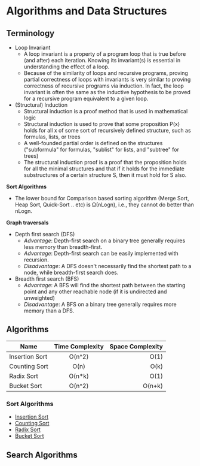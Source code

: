 # Algorithms and Data Structures
## Terminology
* Loop Invariant
   * A loop invariant is a property of a program loop that is true before (and after) each iteration. Knowing its 
   invariant(s) is essential in understanding the effect of a loop.
   * Because of the similarity of loops and recursive programs, proving partial correctness of loops with invariants is 
   very similar to proving correctness of recursive programs via induction. In fact, the loop invariant is often the 
   same as the inductive hypothesis to be proved for a recursive program equivalent to a given loop.
* (Structural) Induction
   * Structural induction is a proof method that is used in mathematical logic
   * Structural induction is used to prove that some proposition P(x) holds for all x of some sort of recursively 
   defined structure, such as formulas, lists, or trees
   * A well-founded partial order is defined on the structures ("subformula" for formulas, "sublist" for lists, and 
   "subtree" for trees)
   * The structural induction proof is a proof that the proposition holds for all the minimal structures and that if it 
   holds for the immediate substructures of a certain structure S, then it must hold for S also.
   
**Sort Algorithms**
* The lower bound for Comparison based sorting algorithm (Merge Sort, Heap Sort, Quick-Sort .. etc) is Ω(nLogn), i.e., 
they cannot do better than nLogn.

**Graph traversals**
* Depth first search (DFS)
   * *Advantage*: Depth-first search on a binary tree generally requires less memory than breadth-first.
   * *Advantage*: Depth-first search can be easily implemented with recursion.
   * *Disadvantage*: A DFS doesn't necessarily find the shortest path to a node, while breadth-first search does.
* Breadth first search (BFS)
   * *Advantage*: A BFS will find the shortest path between the starting point and any other reachable node (if it is undirected and unweighted)
   * *Disadvantage*: A BFS on a binary tree generally requires more memory than a DFS.
   
## Algorithms
| Name           | Time Complexity | Space Complexity |
| -------------  | :-------------: | -----:           |
| Insertion Sort | O(n^2)          | O(1)             |
| Counting Sort  | O(n)            | O(k)             |
| Radix Sort     | O(n*k)          | O(1)             |
| Bucket Sort    | O(n^2)          | O(n+k)           |
 
### Sort Algorithms
* [Insertion Sort](docs/algorithms/sort/InsertionSort.md)
* [Counting Sort](docs/algorithms/sort/CountingSort.md)
* [Radix Sort](docs/algorithms/sort/RadixSort.md)
* [Bucket Sort](docs/algorithms/sort/BucketSort.md)

## Search Algorithms